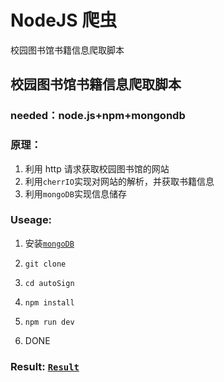 # NodeJS 爬虫

校园图书馆书籍信息爬取脚本

## 校园图书馆书籍信息爬取脚本

### needed：node.js+npm+mongondb

### 原理：

1. 利用 http 请求获取校园图书馆的网站
2. 利用`cherrIO`实现对网站的解析，并获取书籍信息
3. 利用`mongoDB`实现信息储存

### Useage:

1. 安装[`mongoDB`](https://www.mongodb.com/download-center)

2. `git clone`

3. `cd autoSign`

4. `npm install`

5. `npm run dev`

6. DONE

### Result: [`Result`](result.json)
